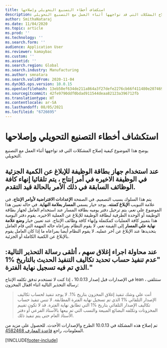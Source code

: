```yaml
---
title: استكشاف أخطاء التصنيع التحويلي‬ وإصلاحها
description: يوضح هذا الموضوع كيفية إصلاح المشكلات التي قد تواجهها أثناء العمل مع التصنيع التحويلي.
author: SmithaNataraj
ms.date: 11/04/2020
ms.topic: article
ms.prod: ''
ms.technology: ''
ms.search.form: ''
audience: Application User
ms.reviewer: kamaybac
ms.custom: ''
ms.assetid: ''
ms.search.region: Global
ms.search.industry: Manufacturing
ms.author: smnatara
ms.search.validFrom: 2020-11-04
ms.dyn365.ops.version: 10.0.15
ms.openlocfilehash: 13eb50ef634de211a864a3f27defe2276cb66f411480e2074693c8b8972a284b
ms.sourcegitcommit: 42fe9790ddf0bdad911544deaa82123a396712fb
ms.translationtype: HT
ms.contentlocale: ar-SA
ms.lasthandoff: 08/05/2021
ms.locfileid: "6726695"
---
```

# <a name="troubleshoot-process-manufacturing"></a>استكشاف أخطاء التصنيع التحويلي‬ وإصلاحها

يوضح هذا الموضوع كيفية إصلاح المشكلات التي قد تواجهها أثناء العمل مع التصنيع التحويلي.

## <a name="when-i-use-the-job-card-device-to-report-a-partial-quantity-on-the-last-job-in-a-production-order-all-the-previous-jobs-on-that-order-that-have-a-status-of-in-progress-are-automatically-ended"></a>عند استخدام جهاز بطاقة الوظيفة للإبلاغ عن الكمية الجزئية في الوظيفة الاخيره في أمر إنتاج ، يتم تلقائيا إنهاء كافة الوظائف السابقة في ذلك الأمر بالحالة قيد التقدم.

يتم هذا السلوك بسبب التصميم. في الصفحة **الإعدادات الافتراضية لأوامر الإنتاج**، في علامة التبويب **الإبلاغ كمنته**، يوجد خيار يسمي **المسار بعلامة النهاية**. في حاله تعيين هذا الموضوع علي *نعم*، يتم ترحيل دفتر يوميه بطاقة المسار عند استخدام العامل لجهاز بطاقة الوظيفة أو الوحدة الطرفية لبطاقة الوظيفة للإبلاغ عن العملية الاخيره. يقوم دفتر اليومية هذا بتمييز كافة العمليات كمكتملة وإنهاء كافة وظائف الإنتاج. عند تعيين خيار **وضع علامة نهاية علي المسار** إلى القيمة *نعم*، لا يقوم النظام بمراعاه حاله المهمة التي قام العامل بتحديدها عند الإبلاغ عن آخر عمليه. لا يقوم النظام أيضا بمراعاه ما إذا كان العامل يقوم بالإبلاغ عن الكمية الكاملة أو الجزئية.

## <a name="when-i-attempt-a-stock-closing-i-receive-the-following-warning-message-no-execution-of-backflush-costing-calculation-with-a-date-1-matching-period-end-has-been-registered"></a>عند محاولة اجراء إغلاق سهم ، أتلقى رسالة التحذير التالية: "عدم تنفيذ حساب تحديد تكاليف التنفيذ الحديث بالتاريخ %1 الذي تم فيه تسجيل نهاية الفترة."

في الإصدارات قبل إصدار 10.0.13 ، إذا كنت لا تستخدم تدفق تكلفه الإنتاج lean ، ستتلقى رسالة التحذير التالية اثناء اقفال المخزون:

> أنت علي وشك تنفيذ إغلاق المخزون بتاريخ %1. لا يوجد تنفيذ لحساب تكاليف الإصدار التلقائي %1 الذي تم تسجيل نهاية الفترة المطابقة. لا تنس تنفيذ حساب تكاليف الإصدار التلقائي بتاريخ %1 التي تطابق نهاية الفترة. قد لا تكون تقييم المخزونات وتكلفه البضائع المبيعة والنسب التي تم بيعها بالأستاذ الفرعي أو دفتر الأستاذ العام حتى يتم تنفيذ ذلك.

تم إصلاح هذه المشكلة في 10.0.13 الطرح والإصدارات الأحدث. للحصول على مزيد من المعلومات، راجع [قاعدة المعارف 4582468](https://fix.lcs.dynamics.com/Issue/Details?kb=4582468&bugId=468844&dbType=3&qc=fcd64080446a27382cfde3e4c3bdcfb714279185932259cd11ceb0d500617296).


[!INCLUDE[footer-include](../../includes/footer-banner.md)]
